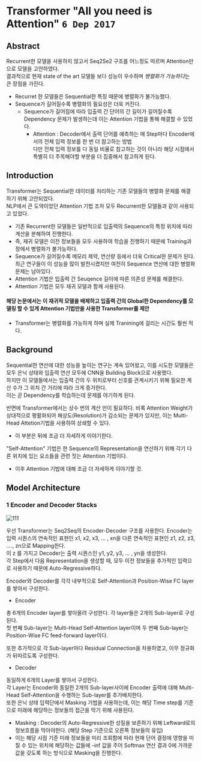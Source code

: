 # Transformer "All you need is Attention" `6 Dep 2017`

## Abstract 

Recurrent한 모델을 사용하지 않고서 Seq2Se2 구조를 어느정도 따르며 Attention만으로 모델을 고안하였다.<br>
결과적으로 현재 state of the art 모델들 보다 성능이 우수하며 *병렬화가 가능하다*는 큰 장점을 가진다.
  - Recurret 한 모델들은 Sequential한 특징 때문에 병렬화가 불가능했다.
  - Sequence가 길어질수록 병렬화의 필요성은 더욱 커진다. 
    - Sequence가 길어짐에 따라 입출력 간 단어의 간 길이가 길어질수록 Dependency 문제가 발생하는데 이는 Attention 기법을 통해 해결할 수 있었다.
      - Attention : Decoder에서 출력 단어를 예측하는 매 Step마다 Encoder에서의 전체 입력 정보를 한 번 더 참고하는 방법<br> 다만 전체 입력 정보를 다 동일 비율로 참고하는 것이 아니라 해당 시점에서 특별히 더 주목해야할 부분을 더 집중해서 참고하게 된다. 

## Introduction 

Transformer는 Sequential한 데이터를 처리하는 기존 모델들의 병렬화 문제를 해결하기 위해 고안되었다.<br>
NLP에서 큰 도약이었던 Attention 기법 조차 모두 Recurrent한 모델들과 같이 사용되고 있었다.<br>
  - 기존 Recurrent한 모델들은 일반적으로 입출력의 Sequence의 특정 위치에 따라 계산을 분해하여 진행한다.
  - 즉, 재귀 모델은 이전 정보들을 모두 사용하여 학습을 진행하기 때문에 Training과정에서 병렬화가 불가능하다.
  - Sequence가 길어질수록 메모리 제약, 연산량 등에서 더욱 Critical한 문제가 된다.<br>최근 연구들이 이 성능을 많이 발전시켰지만 여전히 Sequence 연산에 대한 병렬화 문제는 남아있다.
  - Attention 기법은 입출력 간 Seuqence 길이에 따른 의존성 문제를 해결한다. 
  - Attention 기법은 모두 재귀 모델과 함께 사용된다.

#### 해당 논문에서는 이 재귀적 모델을 배제하고 입출력 간의 Global한 Dependency를 모델링 할 수 있게 Attention 기법만을 사용한 Transformer를 제안
  - Transformer는 병렬화를 가능하게 하며 실제 Tranining에 걸리는 시간도 훨씬 적다.

## Background

Sequential한 연산에 대한 성능을 높이는 연구는 계속 있어왔고, 이를 시도한 모델들은 모두 은닉 상태와 입출력 연산 모두에 CNN을 Building Block으로 사용했다.<br>
하지만 이 모델들에서는 입출력 간의 두 위치로부터 신호를 관계시키기 위해 필요한 계산 수가 그 위치 간 거리에 따라 크게 증가한다.<br>
이는 곧 Dependency를 학습하는데 문제를 야기하게 된다. 

반면에 Transformer에서는 상수 번의 계산 만이 필요하다. 비록 Attention Weight가 상대적으로 평활화되어 해상도(Resolution)가 감소되는 문제가 있지만, 이는 Multi-Head Attetion기법을 사용하여 상쇄할 수 있다. 
  - 이 부분은 뒤에 조금 더 자세하게 이야기한다.

"Self-Attention" 기법은 한 Sequence의 Representation을 연산하기 위해 각기 다른 위치에 있는 요소들을 관련 짓는 Attention 기법이다. 
  - 이후 Attention 기법에 대해 조금 더 자세하게 이야기할 것.


## Model Architecture

### 1 Encoder and Decoder Stacks

![111](https://user-images.githubusercontent.com/59076451/125040637-db2f5b80-e0d2-11eb-929a-abacfb661a7c.PNG)

우선 Transformer는 Seq2Seq의 Encoder-Decoder 구조를 사용한다.
Encoder는 입력 시퀀스의 연속적인 표현인 x1, x2, x3, ... , xn을 다른 연속적인 표현인 z1, z2, z3, ...., zn으로 Mapping한다. <br>
이 z 를 가지고 Decoder는 출력 시퀀스인 y1, y2, y3, ... , yn을 생성한다. <br>
각 Step에서 다음 Representation을 생성할 때, 모두 이전 정보들을 추가적인 입력으로 사용하기 때문에 Auto-Regressive하다.

Encoder와 Decoder를 각각 내부적으로 Self-Attention과 Position-Wise FC layer를 쌓아서 구성한다.

- Encoder
 
총 6개의 Encoder layer를 쌓아올려 구성한다. 각 layer들은 2개의 Sub-layer로 구성된다.<br>
첫 번째 Sub-layer는 Multi-Head Self-Attention layer이며 두 번째 Sub-layer는 Position-Wise FC feed-forward layer이다. 

또한 추가적으로 각 Sub-layer마다 Residual Connection을 차용하였고, 이무 정규화가 뒤따르도록 구성한다.

- Decoder

동일하게 6개의 Layer를 쌓아서 구성한다. <br>
각 Layer는 Encoder와 동일한 2개의 Sub-layer사이에 Encoder 출력에 대해 Multi-Head Self-Attention을 수행하는 Sub-layer를 추가배치한다. <br>
또한 은닉 상태 입력단에서 Masking 기법을 사용하는데, 이는 해당 Time step를 기준으로 미래에 해당하는 정보들의 접근을 막기 위해 사용된다. <br>
  - Masking : Decoder의 Auto-Regressive한 성질을 보존하기 위해 Leftward로의 정보흐름을 막아야한다. (해당 Step 기준으로 오른쪽 정보들의 유입)
  - 이는 해당 시점 기준 미래 정보들을 미리 조회함에 따라 현재 단어 결정에 영향을 미칠 수 있는 위치에 해당하는 값들에 -inf 값을 주어 Softmax 연산 결과 0에 가까운 값을 갖도록 하는 방식으로 Masking을 진행한다.





